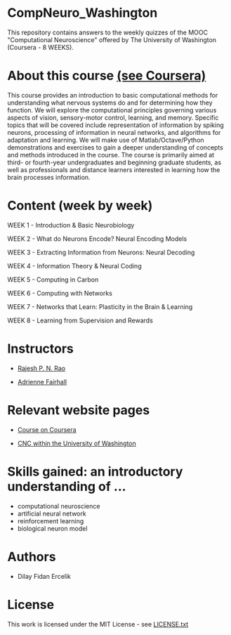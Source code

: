 # CompNeuro_Washington

This repository contains answers to the weekly quizzes of the MOOC "Computational Neuroscience" offered by The University of Washington (Coursera - 8 WEEKS). 

# About this course [(see Coursera)](https://www.coursera.org/learn/computational-neuroscience)

This course provides an introduction to basic computational methods for understanding what nervous systems do and for determining how they function. We will explore the computational principles governing various aspects of vision, sensory-motor control, learning, and memory. Specific topics that will be covered include representation of information by spiking neurons, processing of information in neural networks, and algorithms for adaptation and learning. We will make use of Matlab/Octave/Python demonstrations and exercises to gain a deeper understanding of concepts and methods introduced in the course. The course is primarily aimed at third- or fourth-year undergraduates and beginning graduate students, as well as professionals and distance learners interested in learning how the brain processes information.

# Content (week by week)

WEEK 1 - Introduction & Basic Neurobiology 

WEEK 2 - What do Neurons Encode? Neural Encoding Models 

WEEK 3 - Extracting Information from Neurons: Neural Decoding 

WEEK 4 - Information Theory & Neural Coding 

WEEK 5 - Computing in Carbon 

WEEK 6 - Computing with Networks 

WEEK 7 - Networks that Learn: Plasticity in the Brain & Learning 

WEEK 8 - Learning from Supervision and Rewards


# Instructors

- [Rajesh P. N. Rao](https://www.rajeshpnrao.com/)

- [Adrienne Fairhall](https://depts.washington.edu/neurogrd/people/faculty/adrienne-fairhall/)


# Relevant website pages

- [Course on Coursera](https://www.coursera.org/learn/computational-neuroscience)

- [CNC within the University of Washington](https://cneuro-web01.s.uw.edu/)


# Skills gained: an introductory understanding of ...

- computational neuroscience
- artificial neural network
- reinforcement learning
- biological neuron model


# Authors
- Dilay Fidan Ercelik 

# License
This work is licensed under the MIT License - see [LICENSE.txt](https://github.com/dilayercelik/CompNeuro_Washington/blob/master/LICENSE.txt)
